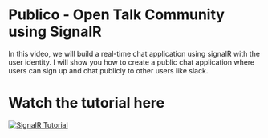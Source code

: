 # Publico - Open Talk Community using SignalR
In this video, we will build a real-time chat application using signalR with the user identity. I will show you how to create a public chat application where users can sign up and chat publicly to other users like slack.

# Watch the tutorial here

[![SignalR Tutorial](https://i.ytimg.com/vi/RUZLIh4Vo20/hqdefault.jpg?sqp=-oaymwEZCNACELwBSFXyq4qpAwsIARUAAIhCGAFwAQ==&rs=AOn4CLDlpxuLfu65rZBGGIbEaagNG-cUZg)](https://youtu.be/RUZLIh4Vo20)
